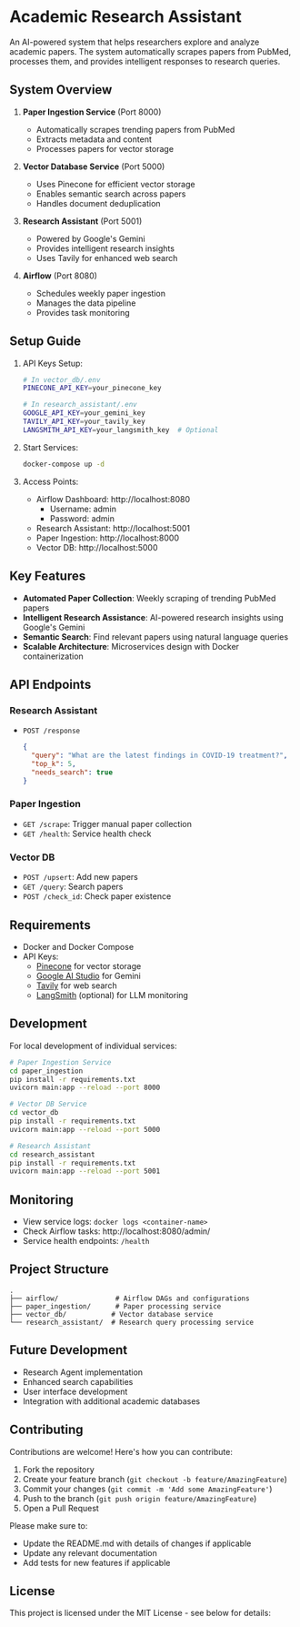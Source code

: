 # Academic Research Assistant

An AI-powered system that helps researchers explore and analyze academic papers. The system automatically scrapes papers from PubMed, processes them, and provides intelligent responses to research queries.

## System Overview

1. **Paper Ingestion Service** (Port 8000)
   - Automatically scrapes trending papers from PubMed
   - Extracts metadata and content
   - Processes papers for vector storage

2. **Vector Database Service** (Port 5000)
   - Uses Pinecone for efficient vector storage
   - Enables semantic search across papers
   - Handles document deduplication

3. **Research Assistant** (Port 5001)
   - Powered by Google's Gemini
   - Provides intelligent research insights
   - Uses Tavily for enhanced web search

4. **Airflow** (Port 8080)
   - Schedules weekly paper ingestion
   - Manages the data pipeline
   - Provides task monitoring

## Setup Guide

1. API Keys Setup:
   ```bash
   # In vector_db/.env
   PINECONE_API_KEY=your_pinecone_key

   # In research_assistant/.env
   GOOGLE_API_KEY=your_gemini_key
   TAVILY_API_KEY=your_tavily_key
   LANGSMITH_API_KEY=your_langsmith_key  # Optional
   ```

2. Start Services:
   ```bash
   docker-compose up -d
   ```

3. Access Points:
   - Airflow Dashboard: http://localhost:8080 
     - Username: admin
     - Password: admin
   - Research Assistant: http://localhost:5001
   - Paper Ingestion: http://localhost:8000
   - Vector DB: http://localhost:5000

## Key Features

- **Automated Paper Collection**: Weekly scraping of trending PubMed papers
- **Intelligent Research Assistance**: AI-powered research insights using Google's Gemini
- **Semantic Search**: Find relevant papers using natural language queries
- **Scalable Architecture**: Microservices design with Docker containerization

## API Endpoints

### Research Assistant
- `POST /response`
  ```json
  {
    "query": "What are the latest findings in COVID-19 treatment?",
    "top_k": 5,
    "needs_search": true
  }
  ```

### Paper Ingestion
- `GET /scrape`: Trigger manual paper collection
- `GET /health`: Service health check

### Vector DB
- `POST /upsert`: Add new papers
- `GET /query`: Search papers
- `POST /check_id`: Check paper existence

## Requirements

- Docker and Docker Compose
- API Keys:
  - [Pinecone](https://www.pinecone.io/) for vector storage
  - [Google AI Studio](https://aistudio.google.com/app/apikey) for Gemini
  - [Tavily](https://app.tavily.com/home) for web search
  - [LangSmith](https://smith.langchain.com/) (optional) for LLM monitoring

## Development

For local development of individual services:

```bash
# Paper Ingestion Service
cd paper_ingestion
pip install -r requirements.txt
uvicorn main:app --reload --port 8000

# Vector DB Service
cd vector_db
pip install -r requirements.txt
uvicorn main:app --reload --port 5000

# Research Assistant
cd research_assistant
pip install -r requirements.txt
uvicorn main:app --reload --port 5001
```

## Monitoring

- View service logs: `docker logs <container-name>`
- Check Airflow tasks: http://localhost:8080/admin/
- Service health endpoints: `/health`

## Project Structure

```
.
├── airflow/              # Airflow DAGs and configurations
├── paper_ingestion/      # Paper processing service
├── vector_db/           # Vector database service
└── research_assistant/  # Research query processing service
```

## Future Development

- Research Agent implementation
- Enhanced search capabilities
- User interface development
- Integration with additional academic databases

## Contributing

Contributions are welcome! Here's how you can contribute:

1. Fork the repository
2. Create your feature branch (`git checkout -b feature/AmazingFeature`)
3. Commit your changes (`git commit -m 'Add some AmazingFeature'`)
4. Push to the branch (`git push origin feature/AmazingFeature`)
5. Open a Pull Request

Please make sure to:
- Update the README.md with details of changes if applicable
- Update any relevant documentation
- Add tests for new features if applicable

## License

This project is licensed under the MIT License - see below for details:
